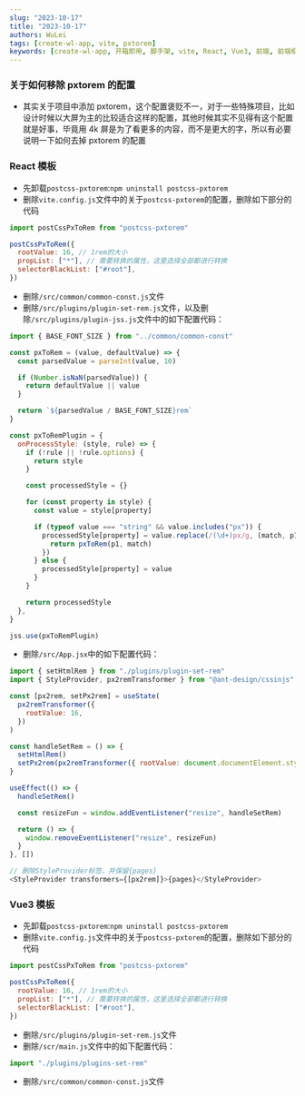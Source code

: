 ```yaml
---
slug: "2023-10-17"
title: "2023-10-17"
authors: WuLei
tags: [create-wl-app, vite, pxtorem]
keywords: [create-wl-app, 开箱即用, 脚手架, vite, React, Vue3, 前端, 前端框架, 前端开发, 前端开发工具]
---
```


### 关于如何移除 pxtorem 的配置

- 其实关于项目中添加 pxtorem，这个配置褒贬不一，对于一些特殊项目，比如设计时候以大屏为主的比较适合这样的配置，其他时候其实不见得有这个配置就是好事，毕竟用 4k 屏是为了看更多的内容，而不是更大的字，所以有必要说明一下如何去掉 pxtorem 的配置

### React 模板

- 先卸载`postcss-pxtorem`:`npm uninstall postcss-pxtorem`
- 删除`vite.config.js`文件中的关于`postcss-pxtorem`的配置，删除如下部分的代码

```js
import postCssPxToRem from "postcss-pxtorem"

postCssPxToRem({
  rootValue: 16, // 1rem的大小
  propList: ["*"], // 需要转换的属性，这里选择全部都进行转换
  selectorBlackList: ["#root"],
})
```

- 删除`/src/common/common-const.js`文件
- 删除`/src/plugins/plugin-set-rem.js`文件，以及删除`/src/plugins/plugin-jss.js`文件中的如下配置代码：

```js
import { BASE_FONT_SIZE } from "../common/common-const"

const pxToRem = (value, defaultValue) => {
  const parsedValue = parseInt(value, 10)

  if (Number.isNaN(parsedValue)) {
    return defaultValue || value
  }

  return `${parsedValue / BASE_FONT_SIZE}rem`
}

const pxToRemPlugin = {
  onProcessStyle: (style, rule) => {
    if (!rule || !rule.options) {
      return style
    }

    const processedStyle = {}

    for (const property in style) {
      const value = style[property]

      if (typeof value === "string" && value.includes("px")) {
        processedStyle[property] = value.replace(/(\d+)px/g, (match, p1) => {
          return pxToRem(p1, match)
        })
      } else {
        processedStyle[property] = value
      }
    }

    return processedStyle
  },
}

jss.use(pxToRemPlugin)
```

- 删除`/src/App.jsx`中的如下配置代码：

```js
import { setHtmlRem } from "./plugins/plugin-set-rem"
import { StyleProvider, px2remTransformer } from "@ant-design/cssinjs"

const [px2rem, setPx2rem] = useState(
  px2remTransformer({
    rootValue: 16,
  })
)

const handleSetRem = () => {
  setHtmlRem()
  setPx2rem(px2remTransformer({ rootValue: document.documentElement.style.fontSize.replace("px", "") }))
}

useEffect(() => {
  handleSetRem()

  const resizeFun = window.addEventListener("resize", handleSetRem)

  return () => {
    window.removeEventListener("resize", resizeFun)
  }
}, [])

// 删除StyleProvider标签，并保留{pages}
<StyleProvider transformers={[px2rem]}>{pages}</StyleProvider>
```

### Vue3 模板

- 先卸载`postcss-pxtorem`:`npm uninstall postcss-pxtorem`
- 删除`vite.config.js`文件中的关于`postcss-pxtorem`的配置，删除如下部分的代码

```js
import postCssPxToRem from "postcss-pxtorem"

postCssPxToRem({
  rootValue: 16, // 1rem的大小
  propList: ["*"], // 需要转换的属性，这里选择全部都进行转换
  selectorBlackList: ["#root"],
})
```

- 删除`/src/plugins/plugin-set-rem.js`文件
- 删除`/scr/main.js`文件中的如下配置代码：

```js
import "./plugins/plugins-set-rem"
```

- 删除`/src/common/common-const.js`文件

